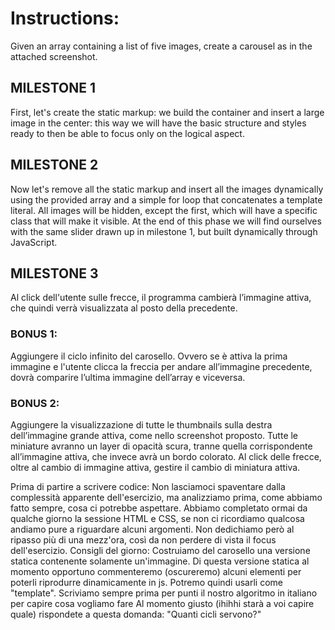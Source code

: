 # Instructions:
Given an array containing a list of five images, create a carousel as in the attached screenshot.

## MILESTONE 1
First, let's create the static markup: we build the container and insert a large image in the center: this way we will have the basic structure and styles ready to then be able to focus only on the logical aspect.

## MILESTONE 2
Now let's remove all the static markup and insert all the images dynamically using the provided array and a simple for loop that concatenates a template literal. All images will be hidden, except the first, which will have a specific class that will make it visible. At the end of this phase we will find ourselves with the same slider drawn up in milestone 1, but built dynamically through JavaScript.

## MILESTONE 3
Al click dell'utente sulle frecce, il programma cambierà l’immagine attiva, che quindi verrà visualizzata al posto della precedente.


### BONUS 1:
Aggiungere il ciclo infinito del carosello. Ovvero se è attiva la prima immagine e l'utente clicca la freccia per andare all’immagine precedente, dovrà comparire l’ultima immagine dell’array e viceversa.

### BONUS 2:
Aggiungere la visualizzazione di tutte le thumbnails sulla destra dell’immagine grande attiva, come nello screenshot proposto. Tutte le miniature avranno un layer di opacità scura, tranne quella corrispondente all’immagine attiva, che invece avrà un bordo colorato. Al click delle frecce, oltre al cambio di immagine attiva, gestire il cambio di miniatura attiva.

Prima di partire a scrivere codice:
Non lasciamoci spaventare dalla complessità apparente dell'esercizio, ma analizziamo prima, come abbiamo fatto sempre, cosa ci potrebbe aspettare. Abbiamo completato ormai da qualche giorno la sessione HTML e CSS, se non ci ricordiamo qualcosa andiamo pure a riguardare alcuni argomenti. Non dedichiamo però al ripasso più di una mezz'ora, così da non perdere di vista il focus dell'esercizio.
Consigli del giorno:
Costruiamo del carosello una versione statica contenente solamente un'immagine. Di questa versione statica al momento opportuno commenteremo (oscureremo) alcuni elementi per poterli riprodurre dinamicamente in js. Potremo quindi usarli come "template".
Scriviamo sempre prima per punti il nostro algoritmo in italiano per capire cosa vogliamo fare
Al momento giusto (ihihhi starà a voi capire quale) rispondete a questa domanda: "Quanti cicli servono?"